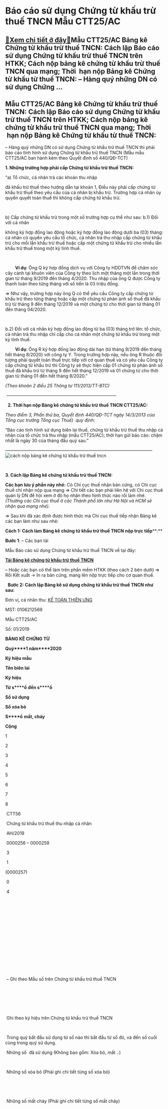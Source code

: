 Báo cáo sử dụng Chứng từ khấu trừ thuế TNCN Mẫu CTT25/AC
========================================================

[:gift:Xem chi tiết ở đây:gift:](https://hddtvn.com/bao-cao-su-dung-chung-tu-khau-tru-thue-tncn-mau-ctt25-ac/)Mẫu CTT25/AC Bảng kê Chứng từ khấu trừ thuế TNCN: Cách lập Báo cáo sử dụng Chứng từ khấu trừ thuế TNCN trên HTKK; Cách nộp bảng kê chứng từ khấu trừ thuế TNCN qua mạng; Thời  hạn nộp Bảng kê Chứng từ khấu từ thuế TNCN: – Hàng quý những DN có sử dụng Chứng …
-----------------------------------------------------------------------------------------------------------------------------------------------------------------------------------------------------------------------------------------------------------------



Mẫu CTT25/AC Bảng kê Chứng từ khấu trừ thuế TNCN: Cách lập Báo cáo sử dụng Chứng từ khấu trừ thuế TNCN trên HTKK; Cách nộp bảng kê chứng từ khấu trừ thuế TNCN qua mạng; Thời  hạn nộp Bảng kê Chứng từ khấu từ thuế TNCN:
----------------------------------------------------------------------------------------------------------------------------------------------------------------------------------------------------------------------------


– Hàng quý những DN có sử dụng Chứng từ khấu trừ thuế TNCN thì phải báo cáo tình hình sử dụng Chứng từ khấu trừ thuế TNCN (Mẫu mẫu CTT25/AC ban hành kèm theo Quyết định số 440/QĐ-TCT) 


**1. Những trường hợp phải cấp Chứng từ khấu trừ thuế TNCN:**


“a) Tổ chức, cá nhân trả các khoản thu nhập 

đã khấu trừ thuế theo hướng dẫn tại khoản 1, Điều này phải cấp chứng từ khấu trừ thuế theo yêu cầu của cá nhân bị khấu trừ. Trường hợp cá nhân ủy quyền quyết toán thuế thì không cấp chứng từ khấu trừ.   

   

b) Cấp chứng từ khấu trừ trong một số trường hợp cụ thể như sau:
b.1) Đối với cá nhân 

không ký hợp đồng lao động hoặc ký hợp đồng lao động dưới ba (03) tháng: cá nhân có quyền yêu cầu tổ chức, cá nhân trả thu nhập cấp chứng từ khấu trừ cho mỗi lần khấu trừ thuế hoặc cấp một chứng từ khấu trừ cho nhiều lần khấu trừ thuế trong một kỳ tính thuế.  

         

        **Ví dụ**: Ông Q ký hợp đồng dịch vụ với Công ty HDDTVN để chăm sóc cây cảnh tại khuôn viên của Công ty theo lịch một tháng một lần trong thời gian từ tháng 9/2019 đến tháng 4/2020. Thu nhập của ông Q được Công ty thanh toán theo từng tháng với số tiền là 03 triệu đồng.  

=> Như vậy, trường hợp này ông Q có thể yêu cầu Công ty cấp chứng từ khấu trừ theo từng tháng hoặc cấp một chứng từ phản ánh số thuế đã khấu trừ từ tháng 9 đến tháng 12/2019 và một chứng từ cho thời gian từ tháng 01 đến tháng 04/2020.


   

b.2) Đối với cá nhân ký hợp đồng lao động từ ba (03) tháng trở lên: tổ chức, cá nhân trả thu nhập chỉ cấp cho cá nhân một chứng từ khấu trừ trong một kỳ tính thuế.


        **Ví dụ**: Ông R ký hợp đồng lao động dài hạn (từ tháng 9/2019 đến tháng hết tháng 8/2020) với công ty Y. Trong trường hợp này, nếu ông R thuộc đối tượng phải quyết toán thuế trực tiếp với cơ quan thuế và có yêu cầu Công ty cấp chứng từ khấu trừ thì Công ty sẽ thực hiện cấp 01 chứng từ phản ánh số thuế đã khấu trừ từ tháng 9 đến hết tháng 12/2019 và 01 chứng từ cho thời gian từ tháng 01 đến hết tháng 8/2020.”



*(Theo khoản 2 điều 25 Thông tư 111/2013/TT-BTC)*

  

 —————————————————————————  

  
**2. Thời hạn nộp Bảng kê chứng từ khấu trừ thuế TNCN CTT25/AC:**


*Theo điểm 3, Phần thứ ba, Quyết định 440/QĐ-TCT ngày 14/3/2013 của Tổng cục trưởng Tổng cục Thuế)  quy định:*


“Báo cáo tình hình sử dụng biên lai thuế, chứng từ khấu trừ thuế thu nhập cá nhân của tổ chức trả thu nhập (mẫu CTT25/AC); thời hạn gửi báo cáo: chậm nhất là ngày 30 của tháng đầu quý sau.”



  

 —————————————————————————————————–
![cách nộp bảng kê chứng từ khấu trừ thuế tncn](https://hddtvn.com/wp-content/uploads/2021/01/cach-nop-bang-ke-chung-tu-khau-tru-thue-tncn.png "cách nộp bảng kê chứng từ khấu trừ thuế tncn")  

  



**3. Cách lập Bảng kê chứng từ khấu trừ thuế TNCN:**


**Các bạn lưu ý phần này nhé:** Có Chi cục thuế nhận bản cứng, có Chi cục thuế chỉ nhận nộp qua mạng => Chi tiết các bạn phải liên hệ với Chi cục thuê quản lý DN để hỏi xem ở đó họ nhận theo hình thức nào rồi làm nhé. *(Thường các Chi cục thuế ở các Thành phố lớn như Hà Nội và HCM sẽ nhận qua mạng nhé)*.


=> Sau khi đã xác định được hình thức mà Chi cục thuế tiếp nhận Bảng kê các bạn làm như sau nhé:


**Cách 1:** **Cách làm Bảng kê chứng từ khấu trừ thuế TNCN** **nộp trực tiếp****:**


**Bước 1**: – Các bạn tải 

Mẫu Báo cáo sử dụng Chứng từ khấu trừ thuế TNCN về tại đây:

**[Tải Bảng kê chứng từ khấu trừ thuế TNCN](https://drive.google.com/uc?id=0B24q-XZt4667Q1VCeEFJNDZ5c1U&export=download "tải bảng kê sử dụng chứng từ khấu trừ thuế TNCN")**

  

– Hoặc các bạn có thể làm trên phần mềm HTKK (theo cách 2 bên dưới) => Rồi Kết xuất -> In ra bản cứng, mang lên nộp trực tiếp cho cơ quan thuế.  

  
**Bước 2: Cách lập Bảng kê sử dụng chứng từ khấu trừ thuế TNCN như sau:**












Đơn vị, cá nhân thu: [KẾ TOÁN THIÊN ƯNG](http://hddtvn.com/ "HDDTVN")

MST: 0106212569



Mẫu CTT25/AC

Số: 01/2019





**BẢNG KÊ CHỨNG TỪ**  

**Quý****1** **năm****2020**






**Ký hiệu m****ẫ****u**

**Tên bi****ê****n lai**

**Ký hiệu**

**Từ s****ố** **đ****ế****n s****ố**

**Số sử dụng**

**Số xóa bỏ**

**S****ố** **mất, cháy**

**Cộng**



1

2

3

4

5

6

7

8



 CTT56

 Chứng từ khấu trừ thuế thu nhập cá nhân

 AH/2019

 0000256 – 0000259

 3

 1  

 (0000257)

 0

 4



 

 

 

 

 

 

 

 




 – Ghi theo Mẫu số trên Chứng từ khấu trừ thuế TNCN
 



   

 

   

  Ghi theo ký hiệu trên Chứng từ khấu trừ thuế TNCN

   

  Trong quý bắt đầu sử dụng từ số nào thì bắt đầu từ số đó, và đến số cuối cùng trong quý sử dụng.

 Những số  đã sử dụng (Không bao gồm: Xóa bỏ, mất ..)  

  

 Những số xóa bỏ (Phải ghi chi tiết từng số xóa bỏ)  

  

   

  Những số mất cháy (Phải ghi chi tiết từng số mất cháy)

 



 



 

 

 

 

 

 

 



 

 

 

 

 

 

 



 

 

 

 

 

 

 

Cộng: 4



Ghi chú: Cột 4, 5 ghi chi tiết từng số xóa bỏ, mất cháy  

  






  


*Hà nội, Ngày**20.**tháng**4.**năm 2020*

**Tổ chức, cá nhân sử dụng biên lai**  

 (Ký, ghi rõ họ, tên)








=> Lập xong các bạn mang trực tiếp lên Bộ phận 1 cửa của Chi cục thuế để nộp nhé.



  

 ———————————————————————————-  

  
**Cách 2:** **Cách nộp bảng kê chứng từ khấu trừ thuế TNCN** **qua mạng****.**


**Bước 1:** Làm bảng kê chứng từ khấu trừ thuế trên phần mềm HTKK:


– Đăng nhập vào 

[phần mềm HTKK](# "phần mềm HTKK mới nhất") bằng MST của Doanh nghiệp -> Chọn mục “**Hóa đơn**” => Chọn “**Bảng kê sử dụng chứng từ khấu trừ thuế TNCN**“
![Bảng kê chứng từ khấu trừ thuế tncn](https://hddtvn.com/wp-content/uploads/2021/01/bang-ke-chung-tu-khau-tru-thue-tncn.png "Bảng kê chứng từ khấu trừ thuế tncn")


**Tiếp đó các bạn lập bảng kê chứng từ khấu trừ thuế TNCN trên HTKK:**


![Cách làm bảng kê chứng từ khấu trừ thuế TNCN trên HTKK](https://hddtvn.com/wp-content/uploads/2021/01/cach-lam-bang-ke-chung-tu-khau-tru-thue-tncn-tren-htkk.png "Cách làm bảng kê chứng từ khấu trừ thuế TNCN trên HTKK")


=> Sau khi khai xong, các bạn kết xuất XML để nộp qua mạng.


**Bước 2: Nộp Bảng kê chứng từ khấu trừ thuế TNCN qua mạng:**


– Các bạn truy cập vào website 

[thuedientu.gdt.gov.vn](https://thuedientu.gdt.gov.vn/ "thuedientu") => Đăng nhập bằng MST của DN (Nhớ là phải cắm Chữ ký số vào đó nhé). 
Chú ý bước này nhé, đó là các bạn phải nộp Báo cáo tình hình sủ dụng hóa đơn quý đó xong -> Thì mới nộp được nhé, cụ thể như sau:


– Sau khi nộp xong Báo cáo tình hình sử dụng hóa đơn, các bạn vào “**Tra cứu**” => “**Tờ khai**” => Rồi chọn “Báo cáo tình hình sử dụng hóa đơn” 

**đính kèm phụ lục.**
![cách nộp bảng kê chứng từ khấu trừ thuế TNCN qua mạng](https://hddtvn.com/wp-content/uploads/2021/01/cach-nop-bang-ke-chung-tu-khau-tru-thue-tncn-qua-mang.png "cách nộp bảng kê chứng từ khấu trừ thuế TNCN qua mạng")


-> Sau khi đính kèm xong, các bạn ấn Ký điện tử, rồi nộp nhé.



  

——————————————————————————————-



moreBáo cáo sử dụng Chứng từ khấu trừ thuế TNCN Mẫu CTT25/AC theo QĐ 440/QĐ-TCT, hướng dẫn cách lập Bảng kê chứng từ khấu trừ thuế TNCN Mẫu CTT25/AC

